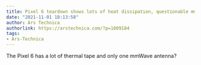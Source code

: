 ```yaml
---
title: Pixel 6 teardown shows lots of heat dissipation, questionable mmWave layout
date: "2021-11-01 18:13:58"
author: Ars Technica
authorlink: https://arstechnica.com/?p=1809184
tags:
- Ars-Technica
---
```

The Pixel 6 has a lot of thermal tape and only one mmWave antenna?